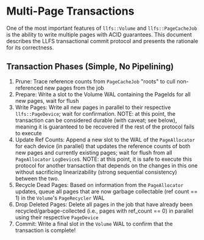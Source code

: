 # Multi-Page Transactions

One of the most important features of `llfs::Volume` and `llfs::PageCacheJob` is the ability to write multiple pages with ACID guarantees.  This document describes the LLFS transactional commit protocol and presents the rationale for its correctness.

## Transaction Phases (Simple, No Pipelining)

1. Prune: Trace reference counts from `PageCacheJob` "roots" to cull non-referenced new pages from the job
2. Prepare: Write a slot to the Volume WAL containing the PageIds for all new pages, wait for flush
3. Write Pages: Write all new pages in parallel to their respective `llfs::PageDevice`; wait for confirmation.  NOTE: at this point, the transaction can be considered durable (with caveat; see below), meaning it is guaranteed to be recovered if the rest of the protocol fails to execute
4. Update Ref Counts: Append a new slot to the WAL of the `PageAllocator` for each device (in parallel) that updates the reference counts of both new pages and currently existing pages; wait for flush from all `PageAllocator` `LogDevice`s.  NOTE: at this point, it is safe to execute this protocol for another transaction that depends on the changes in this one without sacrificing linearizability (strong sequential consistency) between the two.
5. Recycle Dead Pages: Based on information from the `PageAllocator` updates, queue all pages that are now garbage collectable (ref count == 1) in the `Volume`'s `PageRecycler` WAL
6. Drop Deleted Pages: Delete all pages in the job that have already been recycled/garbage-collected (i.e., pages with ref_count == 0) in parallel using their respective `PageDevice`
7. Commit: Write a final slot in the `Volume` WAL to confirm that the transaction is complete!
